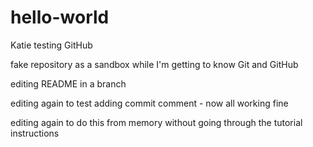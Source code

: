 # hello-world
Katie testing GitHub 

fake repository as a sandbox while I'm getting to know Git and GitHub

editing README in a branch

editing again to test adding commit comment - now all working fine

editing again to do this from memory without going through the tutorial instructions
